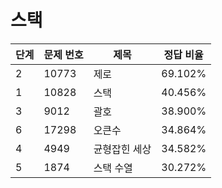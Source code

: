 # 스택

| 단계 | 문제 번호 | 제목 | 정답 비율 |
| --- | --- | --- | --- |
| 2 | 10773 | 제로 | 69.102% | 
| 1 | 10828 | 스택 | 40.456% | 
| 3 | 9012 | 괄호 | 38.900% | 
| 6 | 17298 | 오큰수 | 34.864% | 
| 4 | 4949 | 균형잡힌 세상 | 34.582% | 
| 5 | 1874 | 스택 수열 | 30.272% | 
